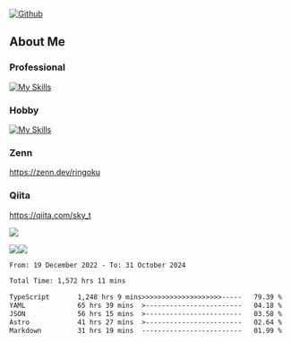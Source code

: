 [![Github](https://img.shields.io/github/followers/skyt-a?label=Follow&style=social)](https://github.com/skyt-a)

## About Me
### Professional
[![My Skills](https://skillicons.dev/icons?i=react,ts,js,nodejs,java,graphql,firebase,githubactions&theme=light)](https://skillicons.dev)
### Hobby
[![My Skills](https://skillicons.dev/icons?i=unity,rust,py&theme=light)](https://skillicons.dev)

### Zenn
https://zenn.dev/ringoku
### Qiita
https://qiita.com/sky_t


![](https://github-profile-summary-cards.vercel.app/api/cards/profile-details?username=skyt-a&theme=default)

![](https://github-profile-summary-cards.vercel.app/api/cards/repos-per-language?username=skyt-a&theme=default)![](https://github-profile-summary-cards.vercel.app/api/cards/stats?username=RinGoku&theme=default)

<!--START_SECTION:waka-->

```txt
From: 19 December 2022 - To: 31 October 2024

Total Time: 1,572 hrs 11 mins

TypeScript       1,248 hrs 9 mins>>>>>>>>>>>>>>>>>>>>-----   79.39 %
YAML             65 hrs 39 mins  >------------------------   04.18 %
JSON             56 hrs 15 mins  >------------------------   03.58 %
Astro            41 hrs 27 mins  >------------------------   02.64 %
Markdown         31 hrs 19 mins  -------------------------   01.99 %
```

<!--END_SECTION:waka-->
